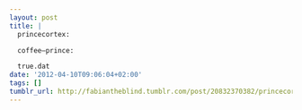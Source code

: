 ```yaml
---
layout: post
title: |
  princecortex:

  coffee—prince:

  true.dat
date: '2012-04-10T09:06:04+02:00'
tags: []
tumblr_url: http://fabiantheblind.tumblr.com/post/20832370382/princecortex-coffee-prince-true-dat
---
```

